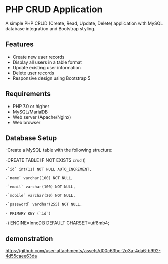 # PHP CRUD Application

A simple PHP CRUD (Create, Read, Update, Delete) application with MySQL database integration and Bootstrap styling.

## Features

- Create new user records
- Display all users in a table format
- Update existing user information
- Delete user records
- Responsive design using Bootstrap 5

## Requirements

- PHP 7.0 or higher
- MySQL/MariaDB
- Web server (Apache/Nginx)
- Web browser

## Database Setup

-Create a MySQL table with the following structure:

-CREATE TABLE IF NOT EXISTS `crud` (

    -`id` int(11) NOT NULL AUTO_INCREMENT,
    
    -`name` varchar(100) NOT NULL,
    
    -`email` varchar(100) NOT NULL,
    
    -`mobile` varchar(20) NOT NULL,
    
    -`password` varchar(255) NOT NULL,
    
    - PRIMARY KEY (`id`)
    
-) ENGINE=InnoDB DEFAULT CHARSET=utf8mb4;

## demonstration

https://github.com/user-attachments/assets/d00c63bc-2c3a-4da6-b992-4d55caee63da


